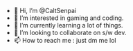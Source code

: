- 👋 Hi, I’m @CaltSenpai
- 👀 I’m interested in gaming and coding.
- 🌱 I’m currently learning a lot of things.
- 💞️ I’m looking to collaborate on s/w dev.
- 📫 How to reach me : just dm me lol

<!---
CaltSenpai/CaltSenpai is a ✨ special ✨ repository because its `README.md` (this file) appears on your GitHub profile.
You can click the Preview link to take a look at your changes.
--->
